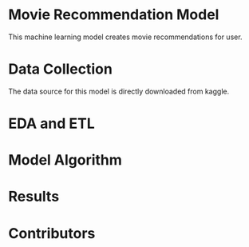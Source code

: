 # Movie Recommendation Model

This machine learning model creates movie recommendations for user.

# Data Collection

The data source for this model is directly downloaded from kaggle.

# EDA and ETL

# Model Algorithm 


# Results


# Contributors